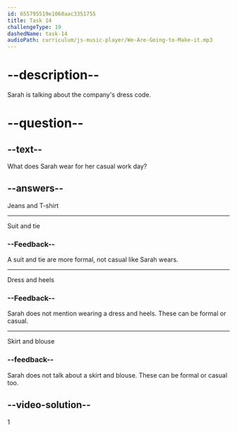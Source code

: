 ```yaml
---
id: 655795519e1068aac3351755
title: Task 14
challengeType: 19
dashedName: task-14
audioPath: curriculum/js-music-player/We-Are-Going-to-Make-it.mp3
---
```


<!--
AUDIO REFERENCE: 
Sarah: ...Then, I get dressed, jeans and a T-shirt, you know. Our company has a relaxed dress code and I like to keep it casual.
-->

# --description--

Sarah is talking about the company's dress code.

# --question--

## --text--

What does Sarah wear for her casual work day?

## --answers--

Jeans and T-shirt

---

Suit and tie

### --Feedback--

A suit and tie are more formal, not casual like Sarah wears.

---

Dress and heels

### --Feedback--

Sarah does not mention wearing a dress and heels. These can be formal or casual.

---

Skirt and blouse

### --feedback--

Sarah does not talk about a skirt and blouse. These can be formal or casual too.

## --video-solution--

1

